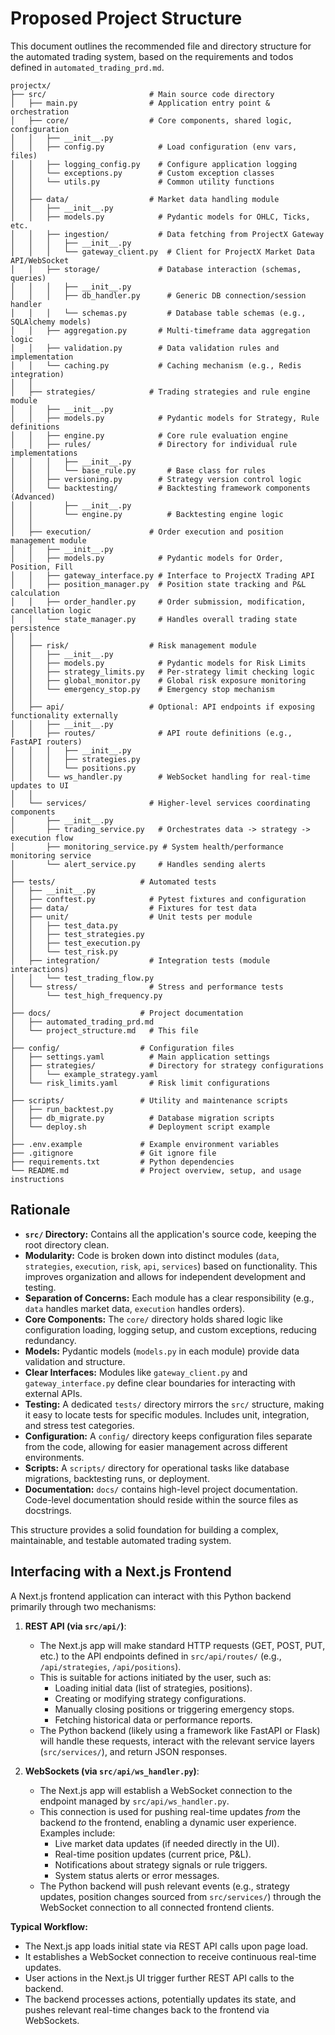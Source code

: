 # Proposed Project Structure

This document outlines the recommended file and directory structure for the automated trading system, based on the requirements and todos defined in `automated_trading_prd.md`.

```
projectx/
├── src/                       # Main source code directory
│   ├── main.py                # Application entry point & orchestration
│   ├── core/                  # Core components, shared logic, configuration
│   │   ├── __init__.py
│   │   ├── config.py            # Load configuration (env vars, files)
│   │   ├── logging_config.py    # Configure application logging
│   │   └── exceptions.py        # Custom exception classes
│   │   └── utils.py             # Common utility functions
│   │
│   ├── data/                  # Market data handling module
│   │   ├── __init__.py
│   │   ├── models.py            # Pydantic models for OHLC, Ticks, etc.
│   │   ├── ingestion/           # Data fetching from ProjectX Gateway
│   │   │   ├── __init__.py
│   │   │   └── gateway_client.py  # Client for ProjectX Market Data API/WebSocket
│   │   ├── storage/             # Database interaction (schemas, queries)
│   │   │   ├── __init__.py
│   │   │   ├── db_handler.py      # Generic DB connection/session handler
│   │   │   └── schemas.py         # Database table schemas (e.g., SQLAlchemy models)
│   │   ├── aggregation.py       # Multi-timeframe data aggregation logic
│   │   ├── validation.py        # Data validation rules and implementation
│   │   └── caching.py           # Caching mechanism (e.g., Redis integration)
│   │
│   ├── strategies/            # Trading strategies and rule engine module
│   │   ├── __init__.py
│   │   ├── models.py            # Pydantic models for Strategy, Rule definitions
│   │   ├── engine.py            # Core rule evaluation engine
│   │   ├── rules/               # Directory for individual rule implementations
│   │   │   ├── __init__.py
│   │   │   └── base_rule.py       # Base class for rules
│   │   ├── versioning.py        # Strategy version control logic
│   │   └── backtesting/         # Backtesting framework components (Advanced)
│   │       ├── __init__.py
│   │       └── engine.py          # Backtesting engine logic
│   │
│   ├── execution/             # Order execution and position management module
│   │   ├── __init__.py
│   │   ├── models.py            # Pydantic models for Order, Position, Fill
│   │   ├── gateway_interface.py # Interface to ProjectX Trading API
│   │   ├── position_manager.py  # Position state tracking and P&L calculation
│   │   ├── order_handler.py     # Order submission, modification, cancellation logic
│   │   └── state_manager.py     # Handles overall trading state persistence
│   │
│   ├── risk/                  # Risk management module
│   │   ├── __init__.py
│   │   ├── models.py            # Pydantic models for Risk Limits
│   │   ├── strategy_limits.py   # Per-strategy limit checking logic
│   │   ├── global_monitor.py    # Global risk exposure monitoring
│   │   └── emergency_stop.py    # Emergency stop mechanism
│   │
│   ├── api/                   # Optional: API endpoints if exposing functionality externally
│   │   ├── __init__.py
│   │   ├── routes/              # API route definitions (e.g., FastAPI routers)
│   │   │   ├── __init__.py
│   │   │   ├── strategies.py
│   │   │   └── positions.py
│   │   └── ws_handler.py        # WebSocket handling for real-time updates to UI
│   │
│   └── services/              # Higher-level services coordinating components
│       ├── __init__.py
│       ├── trading_service.py   # Orchestrates data -> strategy -> execution flow
│       ├── monitoring_service.py # System health/performance monitoring service
│       └── alert_service.py     # Handles sending alerts
│
├── tests/                   # Automated tests
│   ├── __init__.py
│   ├── conftest.py            # Pytest fixtures and configuration
│   ├── data/                  # Fixtures for test data
│   ├── unit/                  # Unit tests per module
│   │   ├── test_data.py
│   │   ├── test_strategies.py
│   │   ├── test_execution.py
│   │   └── test_risk.py
│   ├── integration/           # Integration tests (module interactions)
│   │   └── test_trading_flow.py
│   └── stress/                # Stress and performance tests
│       └── test_high_frequency.py
│
├── docs/                    # Project documentation
│   ├── automated_trading_prd.md
│   └── project_structure.md   # This file
│
├── config/                  # Configuration files
│   ├── settings.yaml          # Main application settings
│   ├── strategies/            # Directory for strategy configurations
│   │   └── example_strategy.yaml
│   └── risk_limits.yaml       # Risk limit configurations
│
├── scripts/                 # Utility and maintenance scripts
│   ├── run_backtest.py
│   ├── db_migrate.py          # Database migration scripts
│   └── deploy.sh              # Deployment script example
│
├── .env.example             # Example environment variables
├── .gitignore               # Git ignore file
├── requirements.txt         # Python dependencies
└── README.md                # Project overview, setup, and usage instructions
```

## Rationale

*   **`src/` Directory:** Contains all the application's source code, keeping the root directory clean.
*   **Modularity:** Code is broken down into distinct modules (`data`, `strategies`, `execution`, `risk`, `api`, `services`) based on functionality. This improves organization and allows for independent development and testing.
*   **Separation of Concerns:** Each module has a clear responsibility (e.g., `data` handles market data, `execution` handles orders).
*   **Core Components:** The `core/` directory holds shared logic like configuration loading, logging setup, and custom exceptions, reducing redundancy.
*   **Models:** Pydantic models (`models.py` in each module) provide data validation and structure.
*   **Clear Interfaces:** Modules like `gateway_client.py` and `gateway_interface.py` define clear boundaries for interacting with external APIs.
*   **Testing:** A dedicated `tests/` directory mirrors the `src/` structure, making it easy to locate tests for specific modules. Includes unit, integration, and stress test categories.
*   **Configuration:** A `config/` directory keeps configuration files separate from the code, allowing for easier management across different environments.
*   **Scripts:** A `scripts/` directory for operational tasks like database migrations, backtesting runs, or deployment.
*   **Documentation:** `docs/` contains high-level project documentation. Code-level documentation should reside within the source files as docstrings.

This structure provides a solid foundation for building a complex, maintainable, and testable automated trading system. 

## Interfacing with a Next.js Frontend

A Next.js frontend application can interact with this Python backend primarily through two mechanisms:

1.  **REST API (via `src/api/`)**:
    *   The Next.js app will make standard HTTP requests (GET, POST, PUT, etc.) to the API endpoints defined in `src/api/routes/` (e.g., `/api/strategies`, `/api/positions`).
    *   This is suitable for actions initiated by the user, such as:
        *   Loading initial data (list of strategies, positions).
        *   Creating or modifying strategy configurations.
        *   Manually closing positions or triggering emergency stops.
        *   Fetching historical data or performance reports.
    *   The Python backend (likely using a framework like FastAPI or Flask) will handle these requests, interact with the relevant service layers (`src/services/`), and return JSON responses.

2.  **WebSockets (via `src/api/ws_handler.py`)**:
    *   The Next.js app will establish a WebSocket connection to the endpoint managed by `src/api/ws_handler.py`.
    *   This connection is used for pushing real-time updates *from* the backend *to* the frontend, enabling a dynamic user experience. Examples include:
        *   Live market data updates (if needed directly in the UI).
        *   Real-time position updates (current price, P&L).
        *   Notifications about strategy signals or rule triggers.
        *   System status alerts or error messages.
    *   The Python backend will push relevant events (e.g., strategy updates, position changes sourced from `src/services/`) through the WebSocket connection to all connected frontend clients.

**Typical Workflow:**

*   The Next.js app loads initial state via REST API calls upon page load.
*   It establishes a WebSocket connection to receive continuous real-time updates.
*   User actions in the Next.js UI trigger further REST API calls to the backend.
*   The backend processes actions, potentially updates its state, and pushes relevant real-time changes back to the frontend via WebSockets. 
